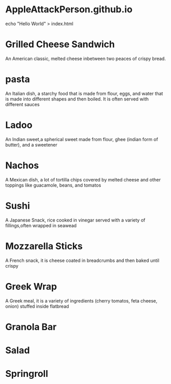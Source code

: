# AppleAttackPerson.github.io
echo "Hello World" > index.html
<h1>Grilled Cheese Sandwich</h1>
        <p>An American classic, melted cheese inbetween two peaces of crispy bread.</p>
<h1>pasta </h1>
        <p>An Italian dish, a starchy food that is made from flour, eggs, and water that is made into different shapes and then boiled. It is often served with different sauces</p>
<h1>Ladoo</h1>
        <p>An Indian sweet,a spherical sweet made from flour, ghee (indian form of butter), and a sweetener</p>
<h1>Nachos</h1>
        <p>A Mexican dish, a lot of tortilla chips covered by melted cheese and other toppings like guacamole, beans, and tomatos</p>
<h1>Sushi</h1>
        <p>A Japanese Snack, rice cooked in vinegar served with a variety of fillings,often wrapped in seawead</p>
<h1>Mozzarella Sticks</h1>
        <p>A French snack, it is cheese coated in breadcrumbs and then baked until crispy</p>
<h1>Greek Wrap</h1>
        <p>A Greek meal, it is a variety of ingredients (cherry tomatos, feta cheese, onion) stuffed inside flatbread</p>
<h1>Granola Bar</h1>
<h1>Salad</h1>
<h1>Springroll</h1>
